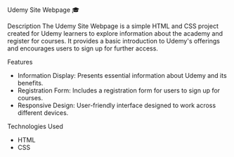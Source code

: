 Udemy Site Webpage 🎓

 Description
The Udemy Site Webpage is a simple HTML and CSS project created for Udemy learners to explore information about the academy and register for courses. It provides a basic introduction to Udemy's offerings and encourages users to sign up for further access.

Features
- Information Display: Presents essential information about Udemy and its benefits.
- Registration Form: Includes a registration form for users to sign up for courses.
- Responsive Design: User-friendly interface designed to work across different devices.

Technologies Used
- HTML
- CSS
